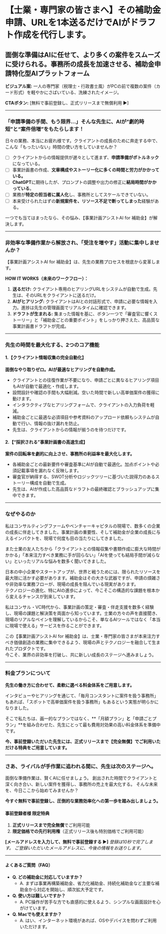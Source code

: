 # 【士業・専門家の皆さまへ】その補助金申請、URLを1本送るだけでAIがドラフト作成を代行します。

## 面倒な準備はAIに任せて、より多くの案件をスムーズに受けられる。事務所の成長を加速させる、補助金申請特化型AIプラットフォーム

**ビジュアル案:** 一人の専門家（税理士・行政書士風）がPCの前で複数の案件（カード形式）を軽やかにさばいている、洗練されたイメージ。

**CTAボタン:**
[無料で事前登録し、正式リリースまで無償利用 ▶]

---

### **「申請準備の手間、もう限界…」そんな先生に、AIが“劇的時短”と“案件倍増”をもたらします！**

日々の業務、本当にお疲れ様です。クライアントの成長のために奔走する中で、こんな「もったいない」時間の使い方をしていませんか？

*   ☐ クライアントからの情報提供が遅々として進まず、**申請準備がボトルネック**になっている。
*   ☐ 事業計画書の作成、**文章構成やストーリー化に多くの時間と労力がかかっている。**
*   ☐ **ChatGPT**に期待したが、プロンプトの調整や出力の修正に**結局時間がかかっている**。
*   ☐ 業務が**特定の担当者に属人化**し、事務所としてスケールできていない。
*   ☐ 本来受けられたはずの**新規案件を、リソース不足で断ってしまった**経験がある。

一つでも当てはまったなら、その悩み、【事業計画アシストAI for 補助金】が解決します。

---

### **非効率な準備作業から解放され、「受注を増やす」活動に集中しませんか？**

【事業計画アシストAI for 補助金】は、先生の業務プロセスを根底から変革します。

**HOW IT WORKS（未来のワークフロー）：**

1.  **送るだけ:** クライアント専用のヒアリングURLをシステムが自動で生成。先生は、そのURLをクライアントに送るだけ。
2.  **AIがヒアリング:** クライアントはAIとの対話形式で、申請に必要な情報を入力。進捗は先生の管理画面でリアルタイムに確認できます。
3.  **ドラフトが生まれる:** 集まった情報を基に、ボタン一つで「審査官に響くストーリー」と「補助金ごとの重要ポイント」をしっかり押さえた、高品質な事業計画書ドラフトが完成。

---

### **先生の時間を最大化する、2つのコア機能**

#### **1.【クライアント情報収集の完全自動化】**
**面倒なやり取りゼロ。AIが最適なヒアリングを自動作成。**
- クライアントとの往復作業が不要になり、申請ごとに異なるヒアリング項目もAIが自動で最適化・作成します。
- 設問設計や確認の手間も大幅削減。空いた時間で新しい高単価案件の獲得に動けます。
- インタラクティブなヒアリングフォームで、クライアントの入力負荷を軽減。
- 補助金ごとに最適な必須項目や参考資料のアップロード依頼もシステムが自動で行い、情報の抜け漏れを防止。
- 先生は、クライアントからの情報が揃うのを待つだけです。

#### **2.【“採択される”事業計画書の高速生成】**
**案件の回転率を劇的に向上させ、事務所の利益率を最大化します。**
- 各補助金ごとの最新要件や審査基準にAIが自動で最適化。加点ポイントや必須記載事項を漏れなく反映します。
- 審査官が納得する、SWOT分析やロジックツリーに基づいた説得力のあるストーリー構成を自動で生成。
- 先生は、AIが作成した高品質なドラフトの最終確認とブラッシュアップに集中できます。

---

### **なぜやるのか**

私はコンサルティングファームやベンチャーキャピタルの現場で、数多くの企業の成長に伴走してきました。事業計画の重要性、そして補助金が企業の成長に与えるインパクトを、現場で何度も目の当たりにしてきました。

また士業の友人たちから「クライアントとの情報収集や書類作成に膨大な時間がかかる」「本来注力すべき業務に手が回らない」「AIを使っても結局手間が減らない」といったリアルな悩みを数多く聞いてきました。

日本の中小企業やスタートアップが、世界と戦うためには、限られたリソースを最大限に活かす必要があります。補助金はその大きな武器ですが、申請の煩雑さや非効率な業務フローが、現場の成長を阻んでいる現実があります。  
テクノロジーの進化、特にAIの進歩によって、今こそこの構造的な課題を根本から変えるチャンスが到来しています。

私はコンサル・VC時代から、事業計画の策定・審査・伴走支援を数多く経験し、現場の課題と解決策を両面から知っています。士業の方々の声を直接聞き、現場のリアルなペインを理解しているからこそ、単なるAIツールではなく「本当に現場で使える」サービスを作ることができます。

この【事業計画アシストAI for 補助金】は、士業・専門家の皆さまが本来注力すべき価値創造の業務に集中できるよう、現場の声とテクノロジーを融合して生まれたプロダクトです。  
今こそ、業界の非効率を打破し、共に新しい成長のステージへ進みましょう。

---

### **料金プランについて**

**先生の働き方に合わせて、柔軟に選べる料金体系をご用意します。**

インタビューやヒアリングを通じて、「毎月コンスタントに案件を扱う事務所」もあれば、「スポットで高単価案件を扱う事務所」もあるという実態が明らかになりました。

そこで私たちは、画一的なプランではなく、**「月額プラン」**と**「申請ごとプラン」**を組み合わせた、先生にとって最も費用対効果の高い料金体系を準備中です。

**今、事前登録いただいた先生には、正式リリースまで【完全無償】でご利用いただける特典をご用意しています。**

---

### **さあ、ライバルが手作業に追われる間に、先生は次のステージへ。**

面倒な準備作業は、賢くAIに任せましょう。
創出された時間でクライアントと深く向き合い、新しい案件を獲得し、事務所の売上を最大化する。
そんな未来を、今日ここから始めてみませんか？

**今すぐ無料で事前登録し、圧倒的な業務効率化への第一歩を踏み出しましょう。**

#### **事前登録者様 限定特典**
1.  **正式リリースまで完全無償**でご利用可能
2.  **限定価格での先行利用権**（正式リリース後も特別価格でご利用可能）

**[メールアドレスを入力して、無料で事前登録する ▶]**
*登録は10秒で完了します。*
*ご登録いただいたメールアドレスに、今後の情報をお送りします。*

---
#### **よくあるご質問（FAQ）**
- **Q. どの補助金に対応していますか？**
  - A. まずは事業再構築補助金、省力化補助金、持続化補助金など主要な補助金から対応を開始し、順次拡大予定です。
- **Q. 使い方は難しいですか？**
  - A. PC操作が苦手な方でも直感的に使えるよう、シンプルな画面設計を心がけています。
- **Q. Macでも使えますか？**
  - A. はい、インターネット環境があれば、OSやデバイスを問わずご利用いただけます。